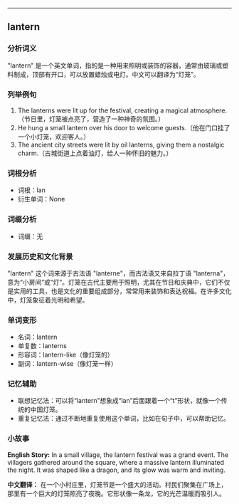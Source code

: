 
---------------
## lantern
### 分析词义
"lantern" 是一个英文单词，指的是一种用来照明或装饰的容器，通常由玻璃或塑料制成，顶部有开口，可以放置蜡烛或电灯。中文可以翻译为“灯笼”。

### 列举例句
1. The lanterns were lit up for the festival, creating a magical atmosphere.（节日里，灯笼被点亮了，营造了一种神奇的氛围。）
2. He hung a small lantern over his door to welcome guests.（他在门口挂了一个小灯笼，欢迎客人。）
3. The ancient city streets were lit by oil lanterns, giving them a nostalgic charm.（古城街道上点着油灯，给人一种怀旧的魅力。）

### 词根分析
- 词根：lan
- 衍生单词：None

### 词缀分析
- 词缀：无

### 发展历史和文化背景
"lantern" 这个词来源于古法语 "lanterne"，而古法语又来自拉丁语 "lanterna"，意为“小房间”或“灯”。灯笼在古代主要用于照明，尤其在节日和庆典中，它们不仅是实用的工具，也是文化的重要组成部分，常常用来装饰和表达祝福。在许多文化中，灯笼象征着光明和希望。

### 单词变形
- 名词：lantern
- 单复数：lanterns
- 形容词：lantern-like（像灯笼的）
- 副词：lantern-wise（像灯笼一样）

### 记忆辅助
- 联想记忆法：可以将“lantern”想象成“lan”后面跟着一个“t”形状，就像一个传统的中国灯笼。
- 重复记忆法：通过不断地重复使用这个单词，比如在句子中，可以帮助记忆。

### 小故事
**English Story:**
In a small village, the lantern festival was a grand event. The villagers gathered around the square, where a massive lantern illuminated the night. It was shaped like a dragon, and its glow was warm and inviting.

**中文翻译：**
在一个小村庄里，灯笼节是一个盛大的活动。村民们聚集在广场上，那里有一个巨大的灯笼照亮了夜晚。它形状像一条龙，它的光芒温暖而吸引人。

